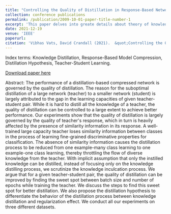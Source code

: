 ```yaml
---
title: "Controlling the Quality of Distillation in Response-Based Network Compression"
collection: conference publications
permalink: /publication/2009-10-01-paper-title-number-1
excerpt: 'This paper delves into greate details about theory of knowledge distillation in a teach-student pair network and discusses ways to perform better distillation to student network.'
date: 2021-12-19
venue: 'IEEE'
paperurl: 
citation: 'Vibhas Vats, David Crandall (2021).  &quot;Controlling the Quality of Distillation in Response-Based Network Compression.&quot; <i>IEEE</i>. 1-6.' 
---
```

Index terms: Knowledge Distillation, Response-Based Model Compression, Distillation Hypothesis, Teacher-Student Learning.

[Download paper here](http://vkvats.github.io/files/paper1.pdf)

Abstract: The performance of a distillation-based compressed network is governed by the quality of distillation. The reason for the suboptimal distillation of a large network (teacher) to a smaller network (student) is largely attributed to the gap in the learning capacities of given teacher-student pair. While it is hard to distill all the knowledge of a teacher, the quality of distillation can be controlled to a large extent to achieve better performance. Our experiments show that the quality of distillation is largely governed by the quality of teacher's response, which in turn is heavily affected by the presence of similarity information in its response. A well-trained large capacity teacher loses similarity information between classes in the process of learning fine-grained discriminative properties for classification. The absence of similarity information causes the distillation process to be reduced from one example-many class learning to one example-one class learning, thereby throttling the flow of diverse knowledge from the teacher. With implicit assumption that only the instilled knowledge can be distilled, instead of focusing only on the knowledge distilling process, we scrutinize the knowledge inculcation process. We argue that for a given teacher-student pair, the quality of distillation can be improved by finding the sweet spot between batch size and number of epochs while training the teacher. We discuss the steps to find this sweet spot for better distillation. We also propose the distillation hypothesis to differentiate the behavior of the distillation process between knowledge distillation and regularization effect. We conduct all our experiments on three different datasets.

